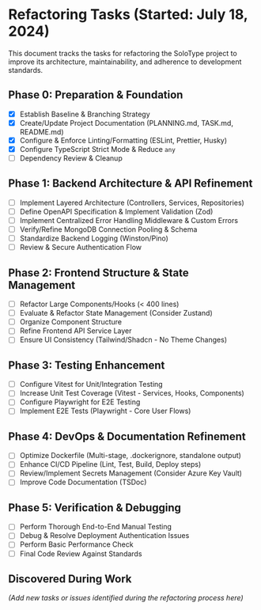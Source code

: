 # Refactoring Tasks (Started: July 18, 2024)

This document tracks the tasks for refactoring the SoloType project to improve its architecture, maintainability, and adherence to development standards.

## Phase 0: Preparation & Foundation

- [x] Establish Baseline & Branching Strategy
- [x] Create/Update Project Documentation (PLANNING.md, TASK.md, README.md)
- [x] Configure & Enforce Linting/Formatting (ESLint, Prettier, Husky)
- [x] Configure TypeScript Strict Mode & Reduce `any`
- [ ] Dependency Review & Cleanup

## Phase 1: Backend Architecture & API Refinement

- [ ] Implement Layered Architecture (Controllers, Services, Repositories)
- [ ] Define OpenAPI Specification & Implement Validation (Zod)
- [ ] Implement Centralized Error Handling Middleware & Custom Errors
- [ ] Verify/Refine MongoDB Connection Pooling & Schema
- [ ] Standardize Backend Logging (Winston/Pino)
- [ ] Review & Secure Authentication Flow

## Phase 2: Frontend Structure & State Management

- [ ] Refactor Large Components/Hooks (< 400 lines)
- [ ] Evaluate & Refactor State Management (Consider Zustand)
- [ ] Organize Component Structure
- [ ] Refine Frontend API Service Layer
- [ ] Ensure UI Consistency (Tailwind/Shadcn - No Theme Changes)

## Phase 3: Testing Enhancement

- [ ] Configure Vitest for Unit/Integration Testing
- [ ] Increase Unit Test Coverage (Vitest - Services, Hooks, Components)
- [ ] Configure Playwright for E2E Testing
- [ ] Implement E2E Tests (Playwright - Core User Flows)

## Phase 4: DevOps & Documentation Refinement

- [ ] Optimize Dockerfile (Multi-stage, .dockerignore, standalone output)
- [ ] Enhance CI/CD Pipeline (Lint, Test, Build, Deploy steps)
- [ ] Review/Implement Secrets Management (Consider Azure Key Vault)
- [ ] Improve Code Documentation (TSDoc)

## Phase 5: Verification & Debugging

- [ ] Perform Thorough End-to-End Manual Testing
- [ ] Debug & Resolve Deployment Authentication Issues
- [ ] Perform Basic Performance Check
- [ ] Final Code Review Against Standards

## Discovered During Work

_(Add new tasks or issues identified during the refactoring process here)_
